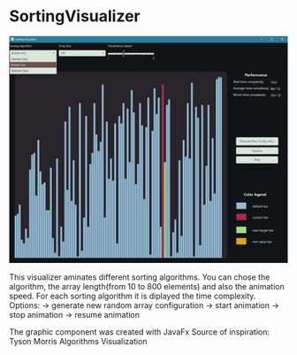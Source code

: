 # SortingVisualizer
![Alt text](https://github.com/AndreeaGabrian/SortingVisualizer/blob/main/images/Screenshot%202022-02-15%20232746.jpg?raw=true)

This visualizer aminates different sorting algorithms. You can chose the algorithm, the array length(from 10 to 800 elements) and also the animation speed.
For each sorting algorithm it is diplayed the time complexity.
Options:
  -> generate new random array configuration
  -> start animation
  -> stop animation
  -> resume animation
  
The graphic component was created with JavaFx
Source of inspiration: Tyson Morris Algorithms Visualization

